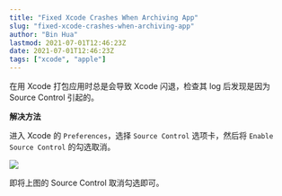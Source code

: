 ```yaml
---
title: "Fixed Xcode Crashes When Archiving App"
slug: "fixed-xcode-crashes-when-archiving-app"
author: "Bin Hua"
lastmod: 2021-07-01T12:46:23Z
date: 2021-07-01T12:46:23Z
tags: ["xcode", "apple"]
---
```


在用 Xcode 打包应用时总是会导致 Xcode 闪退，检查其 log 后发现是因为 Source Control 引起的。

**解决方法**

进入 Xcode 的 `Preferences`，选择 `Source Control` 选项卡，然后将 `Enable Source Control` 的勾选取消。

![](/imgs/fixed-xcode-crashes-when-archiving-app.png)

即将上图的 Source Control 取消勾选即可。
